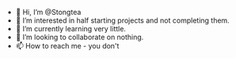 - 👋 Hi, I’m @Stongtea
- 👀 I’m interested in half starting projects and not completing them. 
- 🌱 I’m currently learning very little. 
- 💞️ I’m looking to collaborate on nothing.
- 📫 How to reach me - you don't

<!---
Stongtea/Stongtea is a ✨ special ✨ repository because its `README.md` (this file) appears on your GitHub profile.
You can click the Preview link to take a look at your changes.
--->

